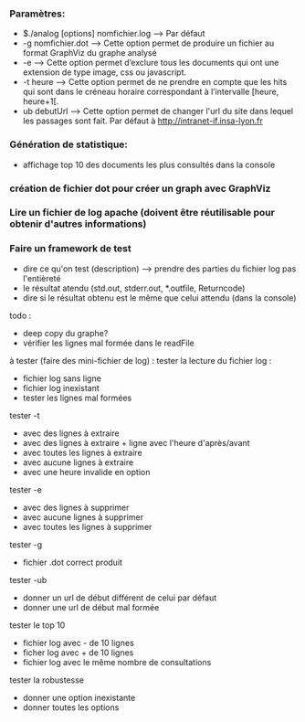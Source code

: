 ### Paramètres:
- $./analog [options] nomfichier.log  -->  Par défaut
- -g nomfichier.dot  -->  Cette option permet de produire un fichier au format GraphViz du graphe analysé
- -e  -->  Cette option permet d’exclure tous les documents qui ont une extension de type image, css ou javascript.
- -t heure  -->  Cette option permet de ne prendre en compte que les hits qui sont dans le créneau horaire correspondant à l’intervalle [heure, heure+1[.
- ub debutUrl  -->  Cette option permet de changer l'url du site dans lequel les passages sont fait. Par défaut à http://intranet-if.insa-lyon.fr

### Génération de statistique:
- affichage top 10 des documents les plus consultés dans la console

### création de fichier dot pour créer un graph avec GraphViz

### Lire un fichier de log apache (doivent être réutilisable pour obtenir d'autres informations)

### Faire un framework de test
- dire ce qu'on test (description) --> prendre des parties du fichier log pas l'entièreté
- le résultat atendu (std.out, stderr.out, *.outfile, Returncode)
- dire si le résultat obtenu est le même que celui attendu (dans la console)

todo :
- deep copy du graphe?
- vérifier les lignes mal formée dans le readFile


à tester (faire des mini-fichier de log) :
tester la lecture du fichier log :
- fichier log sans ligne
- fichier log inexistant
- tester les lignes mal formées

tester -t
- avec des lignes à extraire
- avec des lignes à extraire + ligne avec l'heure d'après/avant
- avec toutes les lignes à extraire
- avec aucune lignes à extraire
- avec une heure invalide en option

tester -e
- avec des lignes à supprimer
- avec aucune lignes à supprimer
- avec toutes les lignes à supprimer

tester -g
- fichier .dot correct produit

tester -ub
- donner un url de début différent de celui par défaut
- donner une url de début mal formée

tester le top 10
- fichier log avec - de 10 lignes
- ficher log avec + de 10 lignes
- fichier log avec le même nombre de consultations

tester la robustesse
- donner une option inexistante
- donner toutes les options
